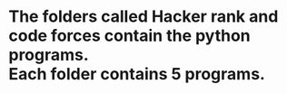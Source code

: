 <h1>The folders called Hacker rank and code forces contain the python programs.<br>
Each folder contains 5 programs.
</h1>
